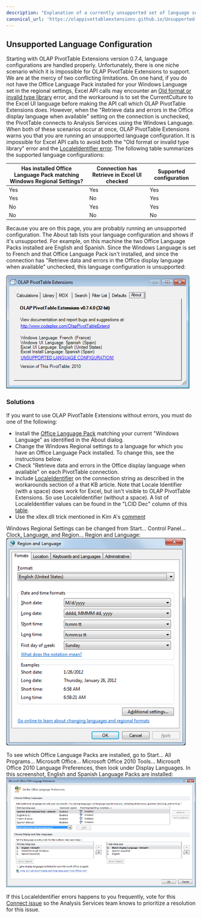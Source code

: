 ```yaml
---
description: "Explanation of a currently unsupported set of language settings in OLAP PivotTable Extensions"
canonical_url: 'https://olappivottableextensions.github.io/Unsupported-Language-Configuration'
---
```

## Unsupported Language Configuration

Starting with OLAP PivotTable Extensions version 0.7.4, language configurations are handled properly. Unfortunately, there is one niche scenario which it is impossible for OLAP PivotTable Extensions to support. We are at the mercy of two conflicting limitations. On one hand, if you do not have the Office Language Pack installed for your Windows Language set in the regional settings, Excel API calls may encounter an [Old format or invalid type library](http://support.microsoft.com/kb/320369) error, and the workaround is to set the CurrentCulture to the Excel UI language before making the API call which OLAP PivotTable Extensions does. However, when the "Retrieve data and errors in the Office display language when available" setting on the connection is unchecked, the PivotTable connects to Analysis Services using the Windows Language. When both of these scenarios occur at once, OLAP PivotTable Extensions warns you that you are running an unsupported language configuration. It is impossible for Excel API calls to avoid both the "Old format or invalid type library" error and the [LocaleIdentifier error](http://support.microsoft.com/kb/931388). The following table summarizes the supported language configurations:

Has installed Office Language Pack matching Windows Regional Settings? | Connection has Retrieve in Excel UI checked | Supported configuration
-----|-----|----
Yes | Yes | Yes
Yes | No | Yes
No | Yes | Yes
No | No | No

Because you are on this page, you are probably running an unsupported configuration. The About tab lists your language configuration and shows if it's unsupported. For example, on this machine the two Office Language Packs installed are English and Spanish. Since the Windows Language is set to French and that Office Language Pack isn't installed, and since the connection has "Retrieve data and errors in the Office display language when available" unchecked, this language configuration is unsupported:

![](Unsupported%20Language%20Configuration_UnsupportedLanguageConfiguration.png)

### Solutions

If you want to use OLAP PivotTable Extensions without errors, you must do one of the following:

* Install the [Office Language Pack](http://office.microsoft.com/en-us/language/) matching your current "Windows Language" as identified in the About dialog.
* Change the Windows Regional settings to a language for which you have an Office Language Pack installed. To change this, see the instructions below.
* Check "Retrieve data and errors in the Office display language when available" on each PivotTable connection.
* Include [LocaleIdentifier](http://support.microsoft.com/kb/931388) on the connection string as described in the workarounds section of a that KB article. Note that Locale Identifier (with a space) does work for Excel, but isn't visible to OLAP PivotTable Extensions. So use LocaleIdentifier (without a space). A list of LocaleIdentifier values can be found in the "LCID Dec" column of this [table](http://msdn.microsoft.com/en-us/goglobal/bb964664).
* Use the xllex.dll trick mentioned in Kim A's [comment](http://blogs.msdn.com/b/vsto/archive/2009/07/06/bug-old-format-or-invalid-type-library-error-when-automating-excel-christin-boyd.aspx#10144460)

Windows Regional Settings can be changed from Start... Control Panel... Clock, Language, and Region... Region and Language:
![](Unsupported%20Language%20Configuration_WindowsRegionalSettings.png)

To see which Office Language Packs are installed, go to Start... All Programs... Microsoft Office... Microsoft Office 2010 Tools... Microsoft Office 2010 Language Preferences, then look under Display Languages. In this screenshot, English and Spanish Language Packs are installed:
![](Unsupported%20Language%20Configuration_OfficeLanguagePacks.png)

If this LocaleIdentifier errors happens to you frequently, vote for this [Connect issue](https://connect.microsoft.com/SQLServer/feedback/details/721372/locale-identifier-bug) so the Analysis Services team knows to prioritize a resolution for this issue.

